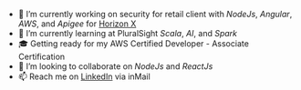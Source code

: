 - 🔭 I’m currently working on security for retail client with *NodeJs*, *Angular*, *AWS*, and *Apigee* for [Horizon X](https://horizonx.com.au/)
- 🌱 I’m currently learning at PluralSight *Scala*, *AI*, and *Spark*
- 🎓 Getting ready for my AWS Certified Developer - Associate Certification 
- 👯 I’m looking to collaborate on *NodeJs* and *ReactJs*
- 📫 Reach me on [LinkedIn](https://www.linkedin.com/in/philipsenger/) via inMail

